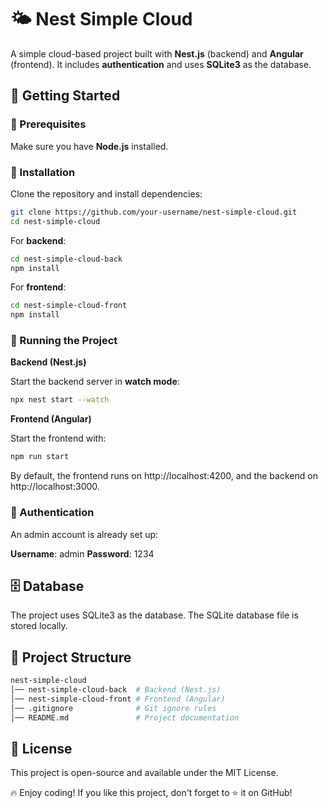 # 🌤️ Nest Simple Cloud

A simple cloud-based project built with **Nest.js** (backend) and **Angular** (frontend). It includes **authentication** and uses **SQLite3** as the database.

## 🚀 Getting Started

### 📌 Prerequisites

Make sure you have **Node.js** installed.  

### 🔧 Installation

Clone the repository and install dependencies:

```bash
git clone https://github.com/your-username/nest-simple-cloud.git
cd nest-simple-cloud
```

For **backend**:

```bash
cd nest-simple-cloud-back
npm install
```

For **frontend**:

```bash
cd nest-simple-cloud-front
npm install
```

### 🏃 Running the Project

**Backend (Nest.js)**

Start the backend server in **watch mode**:

```bash
npx nest start --watch
```

**Frontend (Angular)**

Start the frontend with:

```bash
npm run start
```

By default, the frontend runs on http://localhost:4200, and the backend on http://localhost:3000.


### 🔑 Authentication

An admin account is already set up:

**Username**: admin
**Password**: 1234

## 🗄️ Database

The project uses SQLite3 as the database. The SQLite database file is stored locally.

## 📂 Project Structure

```bash
nest-simple-cloud
│── nest-simple-cloud-back  # Backend (Nest.js)
│── nest-simple-cloud-front # Frontend (Angular)
│── .gitignore              # Git ignore rules
│── README.md               # Project documentation
```

## 📜 License

This project is open-source and available under the MIT License.

🔥 Enjoy coding! If you like this project, don't forget to ⭐ it on GitHub!
